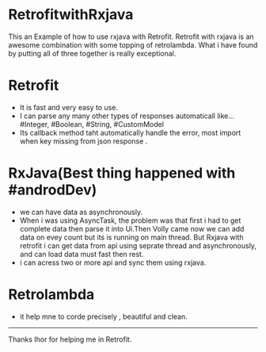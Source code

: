 # RetrofitwithRxjava
This an Example of how to use rxjava with Retrofit.
Retrofit with rxjava is an awesome combination with some topping of retrolambda.
What i have found by putting all of three together is really exceptional.
# Retrofit
* It is fast and very easy to use.
* I can parse any many other types of responses automaticall like... #Integer, #Boolean, #String, #CustomModel
* Its callback method taht automatically handle the error, most import when key missing from json response .
# RxJava(Best thing happened with #androdDev)
* we can have data as asynchronously.
* When i was using AsyncTask, the problem was that first i had to get complete data then parse it into Ui.Then Volly came now we can add 
data on evey count but its is running on main thread. But Rxjava with retrofit i can get data from api using seprate thread and asynchronously,
and can load data must fast then rest.
* i can acress two or more api and sync them using rxjava.
# Retrolambda
* it help mne to corde precisely , beautiful and clean.

********
Thanks Ihor for helping me in Retrofit.
